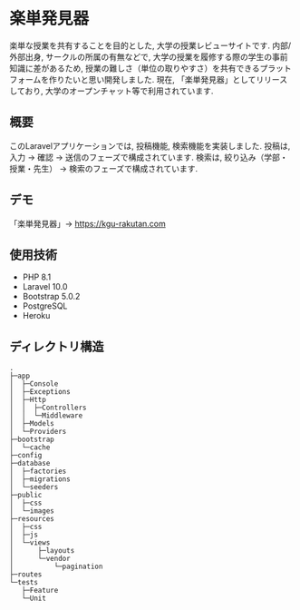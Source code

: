 楽単発見器
======================

楽単な授業を共有することを目的とした, 大学の授業レビューサイトです. 
内部/外部出身, サークルの所属の有無などで, 大学の授業を履修する際の学生の事前知識に差があるため, 授業の難しさ（単位の取りやすさ）を共有できるプラットフォームを作りたいと思い開発しました. 
現在, 「楽単発見器」としてリリースしており, 大学のオープンチャット等で利用されています. 

## 概要

このLaravelアプリケーションでは, 投稿機能, 検索機能を実装しました. 
投稿は, 入力 → 確認 → 送信のフェーズで構成されています.
検索は, 絞り込み（学部・授業・先生） → 検索のフェーズで構成されています. 

## デモ

「楽単発見器」→ https://kgu-rakutan.com

## 使用技術

- PHP 8.1
- Laravel 10.0
- Bootstrap 5.0.2
- PostgreSQL
- Heroku

## ディレクトリ構造

```
.
├─app
│  ├─Console
│  ├─Exceptions
│  ├─Http
│  │  ├─Controllers
│  │  └─Middleware
│  ├─Models
│  └─Providers
├─bootstrap
│  └─cache
├─config
├─database
│  ├─factories
│  ├─migrations
│  └─seeders
├─public
│  ├─css
│  └─images
├─resources
│  ├─css
│  ├─js
│  └─views
│      ├─layouts
│      └─vendor
│          └─pagination
├─routes
└─tests
   ├─Feature
   └─Unit
```
